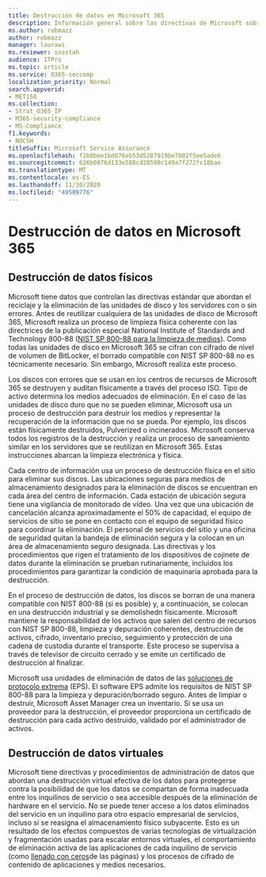 ```yaml
---
title: Destrucción de datos en Microsoft 365
description: Información general sobre las directivas de Microsoft sobre reciclado, eliminación o destrucción de los servidores y las unidades de disco del centro de datos de Microsoft 365.
ms.author: robmazz
author: robmazz
manager: laurawi
ms.reviewer: sosstah
audience: ITPro
ms.topic: article
ms.service: O365-seccomp
localization_priority: Normal
search.appverid:
- MET150
ms.collection:
- Strat_O365_IP
- M365-security-compliance
- MS-Compliance
f1.keywords:
- NOCSH
titleSuffix: Microsoft Service Assurance
ms.openlocfilehash: f2b0bee1bd876eb53d5287919be7b02f5ee5ade6
ms.sourcegitcommit: 626b0076d133e588cd28598c149a7f272fc18bae
ms.translationtype: MT
ms.contentlocale: es-ES
ms.lasthandoff: 11/30/2020
ms.locfileid: "49509776"
---
```

# <a name="data-destruction-in-microsoft-365"></a>Destrucción de datos en Microsoft 365

## <a name="physical-data-destruction"></a>Destrucción de datos físicos

Microsoft tiene datos que controlan las directivas estándar que abordan el reciclaje y la eliminación de las unidades de disco y los servidores con o sin errores. Antes de reutilizar cualquiera de las unidades de disco de Microsoft 365, Microsoft realiza un proceso de limpieza física coherente con las directrices de la publicación especial National Institute of Standards and Technology 800-88 ([NIST SP 800-88 para la limpieza de medios](https://nvlpubs.nist.gov/nistpubs/SpecialPublications/NIST.SP.800-88r1.pdf)). Como todas las unidades de disco en Microsoft 365 se cifran con cifrado de nivel de volumen de BitLocker, el borrado compatible con NIST SP 800-88 no es técnicamente necesario. Sin embargo, Microsoft realiza este proceso.

Los discos con errores que se usan en los centros de recursos de Microsoft 365 se destruyen y auditan físicamente a través del proceso ISO. Tipo de activo determina los medios adecuados de eliminación. En el caso de las unidades de disco duro que no se pueden eliminar, Microsoft usa un proceso de destrucción para destruir los medios y representar la recuperación de la información que no se pueda. Por ejemplo, los discos están físicamente destruidos, Pulverized o incinerados. Microsoft conserva todos los registros de la destrucción y realiza un proceso de saneamiento similar en los servidores que se reutilizan en Microsoft 365. Estas instrucciones abarcan la limpieza electrónica y física.

Cada centro de información usa un proceso de destrucción física en el sitio para eliminar sus discos. Las ubicaciones seguras para medios de almacenamiento designados para la eliminación de discos se encuentran en cada área del centro de información. Cada estación de ubicación segura tiene una vigilancia de monitorado de vídeo. Una vez que una ubicación de cancelación alcanza aproximadamente el 50% de capacidad, el equipo de servicios de sitio se pone en contacto con el equipo de seguridad físico para coordinar la eliminación. El personal de servicios del sitio y una oficina de seguridad quitan la bandeja de eliminación segura y la colocan en un área de almacenamiento seguro designada. Las directivas y los procedimientos que rigen el tratamiento de los dispositivos de cojinete de datos durante la eliminación se prueban rutinariamente, incluidos los procedimientos para garantizar la condición de maquinaria aprobada para la destrucción.

En el proceso de destrucción de datos, los discos se borran de una manera compatible con NIST 800-88 (si es posible) y, a continuación, se colocan en una destrucción industrial y se demolishedn físicamente. Microsoft mantiene la responsabilidad de los activos que salen del centro de recursos con NIST SP 800-88, limpieza y depuración coherentes, destrucción de activos, cifrado, inventario preciso, seguimiento y protección de una cadena de custodia durante el transporte. Este proceso se supervisa a través de televisor de circuito cerrado y se emite un certificado de destrucción al finalizar.

Microsoft usa unidades de eliminación de datos de las [soluciones de protocolo extrema](https://www.enterprisedataerasure.com/) (EPS). El software EPS admite los requisitos de NIST SP 800-88 para la limpieza y depuración/borrado seguro. Antes de limpiar o destruir, Microsoft Asset Manager crea un inventario. Si se usa un proveedor para la destrucción, el proveedor proporciona un certificado de destrucción para cada activo destruido, validado por el administrador de activos.

## <a name="virtual-data-destruction"></a>Destrucción de datos virtuales

Microsoft tiene directivas y procedimientos de administración de datos que abordan una destrucción virtual efectiva de los datos para protegerse contra la posibilidad de que los datos se compartan de forma inadecuada entre los inquilinos de servicio o sea accesible después de la eliminación de hardware en el servicio. No se puede tener acceso a los datos eliminados del servicio en un inquilino para otro espacio empresarial de servicios, incluso si se reasigna el almacenamiento físico subyacente. Esto es un resultado de los efectos compuestos de varias tecnologías de virtualización y fragmentación usadas para escalar entornos virtuales, el comportamiento de eliminación activa de las aplicaciones de cada inquilino de servicio (como [llenado con ceros](https://docs.microsoft.com/office365/securitycompliance/office-365-exchange-online-data-deletion#page-zeroing)de las páginas) y los procesos de cifrado de contenido de aplicaciones y medios necesarios.